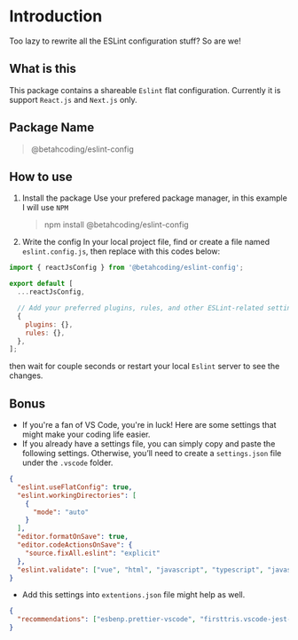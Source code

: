 # Introduction

Too lazy to rewrite all the ESLint configuration stuff? So are we!

## What is this

This package contains a shareable `Eslint` flat configuration. Currently it is support `React.js` and `Next.js` only.

## Package Name

> @betahcoding/eslint-config

## How to use

1. Install the package
   Use your prefered package manager, in this example I will use `NPM`

   > npm install @betahcoding/eslint-config

2. Write the config
   In your local project file, find or create a file named `eslint.config.js`, then replace with this codes below:

```javascript
import { reactJsConfig } from '@betahcoding/eslint-config';

export default [
  ...reactJsConfig,

  // Add your preferred plugins, rules, and other ESLint-related settings below..
  {
    plugins: {},
    rules: {},
  },
];
```

then wait for couple seconds or restart your local `Eslint` server to see the changes.

## Bonus

- If you're a fan of VS Code, you're in luck! Here are some settings that might make your coding life easier.
- If you already have a settings file, you can simply copy and paste the following settings. Otherwise, you’ll need to create a `settings.json` file under the `.vscode` folder.

```json
{
  "eslint.useFlatConfig": true,
  "eslint.workingDirectories": [
    {
      "mode": "auto"
    }
  ],
  "editor.formatOnSave": true,
  "editor.codeActionsOnSave": {
    "source.fixAll.eslint": "explicit"
  },
  "eslint.validate": ["vue", "html", "javascript", "typescript", "javascriptreact", "typescriptreact"]
}
```

- Add this settings into `extentions.json` file might help as well.

```json
{
  "recommendations": ["esbenp.prettier-vscode", "firsttris.vscode-jest-runner", "dbaeumer.vscode-eslint"]
}
```
